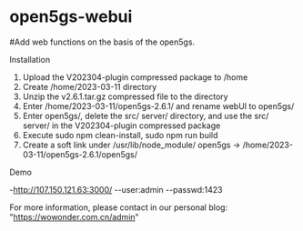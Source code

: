 # open5gs-webui
#Add web functions on the basis of the open5gs.

Installation

1. Upload the V202304-plugin compressed package to /home
2. Create /home/2023-03-11 directory
3. Unzip the v2.6.1.tar.gz compressed file to the directory
4. Enter /home/2023-03-11/open5gs-2.6.1/ and rename webUI to open5gs/
5. Enter open5gs/, delete the src/ server/ directory, and use the src/ server/ in the V202304-plugin compressed package
6. Execute sudo npm clean-install, sudo npm run build
7. Create a soft link under  /usr/lib/node_module/ open5gs -> /home/2023-03-11/open5gs-2.6.1/open5gs/


Demo

-http://107.150.121.63:3000/
--user:admin
--passwd:1423


For more information, please contact in our personal blog: "https://wowonder.com.cn/admin"
